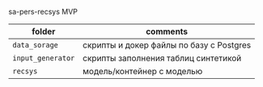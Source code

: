 sa-pers-recsys MVP

|folder|comments|
|---|---|
|`data_sorage`| скрипты и докер файлы по базу с Postgres|
|`input_generator`| скрипты заполнения таблиц синтетикой|
|`recsys`| модель/контейнер с моделью | # okko-postgres
